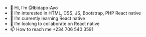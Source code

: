- 👋 Hi, I’m @Ibidapo-Ayo
- 👀 I’m interested in HTML, CSS, JS, Bootstrap, PHP React native
- 🌱 I’m currently learning React native
- 💞️ I’m looking to collaborate on React native
- 📫 How to reach me +234 706 540 3591

<!---
Ibidapo-Ayo/Ibidapo-Ayo is a ✨ special ✨ repository because its `README.md` (this file) appears on your GitHub profile.
You can click the Preview link to take a look at your changes.
--->
